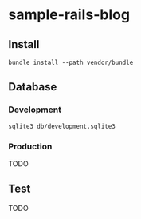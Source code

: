 # sample-rails-blog

## Install

```
bundle install --path vendor/bundle
```

## Database

### Development

```
sqlite3 db/development.sqlite3
```

### Production

TODO

## Test

TODO
